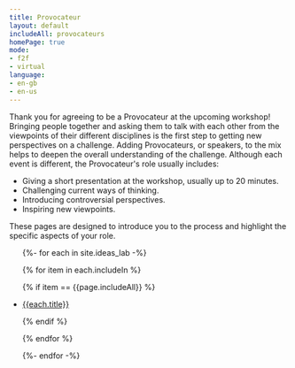 ```yaml
---
title: Provocateur
layout: default
includeAll: provocateurs
homePage: true
mode:
- f2f
- virtual
language:
- en-gb
- en-us
---
```


Thank you for agreeing to be a Provocateur at the upcoming workshop! Bringing people together and asking them to talk with each other from the viewpoints of their different disciplines is the first step to getting new perspectives on a challenge. Adding Provocateurs, or speakers, to the mix helps to deepen the overall understanding of the challenge.  Although each event is different, the Provocateur's role usually includes:
* Giving a short presentation at the workshop, usually up to 20 minutes.
* Challenging current ways of thinking.
* Introducing controversial perspectives.
* Inspiring new viewpoints.

These pages are designed to introduce you to the process and highlight the specific aspects of your role.

<ul>
{%- for each in site.ideas_lab -%}

{% for item in each.includeIn %}

{% if item == {{page.includeAll}} %}

<li><a href="{{each.url}}">{{each.title}}</a></li>

{% endif %}

{% endfor %}

{%- endfor -%}
</ul>